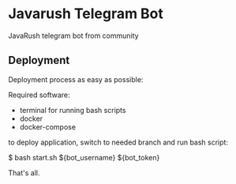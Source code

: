 # Javarush Telegram Bot
JavaRush telegram bot from community

## Deployment
Deployment process as easy as possible:

Required software:
- terminal for running bash scripts
- docker
- docker-compose

to deploy application, switch to needed branch and run bash script:

$ bash start.sh ${bot_username} ${bot_token}

That's all.